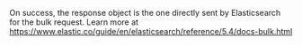 On success, the response object is the one directly sent by Elasticsearch for the bulk request. Learn more at https://www.elastic.co/guide/en/elasticsearch/reference/5.4/docs-bulk.html
